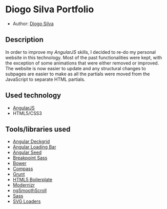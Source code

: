 # Diogo Silva Portfolio

* Author: [Diogo Silva](https://github.com/diogomiguel)

## Description

In order to improve my *AngularJS* skills, I decided to re-do my personal website in this technology. Most of the past functionalities were kept, with the exception of some animations that were either removed or improved.
The website is now easier to update and any structural changes to subpages are easier to make as all the partials were moved from the JavaScript to separate HTML partials.

## Used technology

- [AngularJS](https://angularjs.org/)
- HTML5/CSS3

## Tools/libraries used

- [Angular Deckgrid](http://akoenig.github.io/angular-deckgrid)
- [Angular Loading Bar](https://github.com/chieffancypants/angular-loading-bar)
- [Angular Seed](https://github.com/angular/angular-seed)
- [Breakpoint Sass](http://breakpoint-sass.com/)
- [Bower](https://github.com/use-init/init)
- [Compass](http://compass-style.org/)
- [Grunt](http://gruntjs.com/)
- [HTML5 Boilerplate](https://html5boilerplate.com)
- [Modernizr](http://modernizr.com/)
- [ngSmoothScroll](https://github.com/d-oliveros/ngSmoothScroll)
- [Sass](https://angularjs.org/)
- [SVG Loaders](https://github.com/SamHerbert/SVG-Loaders)